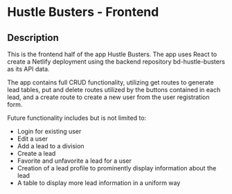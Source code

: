 # Hustle Busters - Frontend

## Description

This is the frontend half of the app Hustle Busters. The app uses React to create a Netlify deployment using the backend repository bd-hustle-busters as its API data.

The app contains full CRUD functionality, utilizing get routes to generate lead tables, put and delete routes utilized by the buttons contained in each lead, and a create route to create a new user from the user registration form.

Future functionality includes but is not limited to:
- Login for existing user
- Edit a user
- Add a lead to a division
- Create a lead
- Favorite and unfavorite a lead for a user
- Creation of a lead profile to prominently display information about the lead
- A table to display more lead information in a uniform way